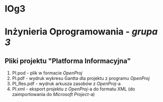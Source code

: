 IOg3
====

# Inżynieria Oprogramowania - *grupa 3*

## Pliki projektu "Platforma Informacyjna"

1. PI.pod - plik w formacie *OpenProj*
2. PI.pdf - wydruk wykresu Gantta dla projektu z programu *OpenProj*
3. PI_Res.pdf - wydruk arkusza zasobów z *OpenProj*-a
4. PI.xml - eksport projektu z *OpenProj*-a do formatu XML (do zaimportowania do *Microsoft Project*-a)